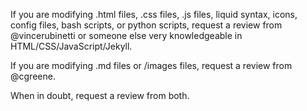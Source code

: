 If you are modifying .html files, .css files, .js files, liquid syntax, icons, config files, bash scripts, or python scripts, request a review from @vincerubinetti or someone else very knowledgeable in HTML/CSS/JavaScript/Jekyll.

If you are modifying .md files or /images files, request a review from @cgreene.

When in doubt, request a review from both.
